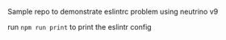 Sample repo to demonstrate eslintrc problem using neutrino v9

run `npm run print` to print the eslintr config
